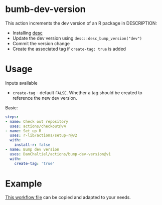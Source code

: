 # bumb-dev-version
 
This action increments the dev version of an R package in DESCRIPTION:

- Installing [desc](https://desc.r-lib.org/)
- Update the dev version using `desc::desc_bump_version("dev")`
- Commit the version change
- Create the associated tag if `create-tag: true` is added

# Usage

Inputs available

- `create-tag` - default `FALSE`. Whether a tag should be created to reference the new dev version.

Basic:
```yaml
steps:
- name: Check out repository
  uses: actions/checkout@v4
- name: Set up R
  uses: r-lib/actions/setup-r@v2
  with:
    install-r: false
- name: Bump dev version
  uses: DanChaltiel/actions/bump-dev-version@v1
  with:
    create-tag: 'true'
```

# Example

[This workflow file](https://github.com/DanChaltiel/EDCimport/blob/main/.github/workflows/bump_dev_version.yaml) can be copied and adapted to your needs.